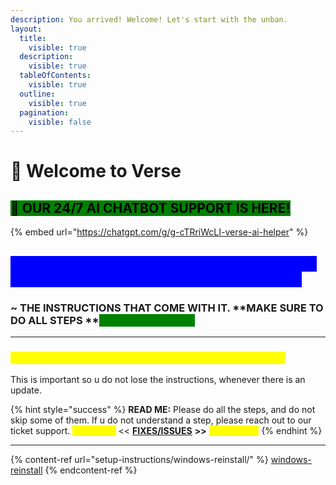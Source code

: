 ```yaml
---
description: You arrived! Welcome! Let's start with the unban.
layout:
  title:
    visible: true
  description:
    visible: true
  tableOfContents:
    visible: true
  outline:
    visible: true
  pagination:
    visible: false
---
```


# 👋 Welcome to Verse

## <mark style="background-color:green;">🎉 OUR 24/7 AI CHATBOT SUPPORT IS HERE!</mark>

{% embed url="https://chatgpt.com/g/g-cTRriWcLI-verse-ai-helper" %}

## <mark style="color:blue;background-color:blue;">WHAT IS THE MOST IMPORTANT THING ABOUT USING A PERMANENT SPOOFER LIKE VERSE?</mark>

### **\~ THE INSTRUCTIONS THAT COME WITH IT.**  **MAKE SURE TO DO ALL STEPS  **<mark style="color:green;background-color:green;">**100% CORRECTLY.**</mark>&#x20;

***

### <mark style="color:yellow;">SAVE THIS WEBSITE TO YOUR FAVORITES/BOOKMARK</mark>

This is important so u do not lose the instructions, whenever there is an update.

{% hint style="success" %}
**READ ME:** Please do all the steps, and do not skip some of them. If u do not understand a step, please reach out to our ticket support. <mark style="color:yellow;">**Check the**</mark> << [**FIXES/ISSUES**](broken-reference) **>>** <mark style="color:yellow;">**too, please.**</mark>
{% endhint %}

***

{% content-ref url="setup-instructions/windows-reinstall/" %}
[windows-reinstall](setup-instructions/windows-reinstall/)
{% endcontent-ref %}
